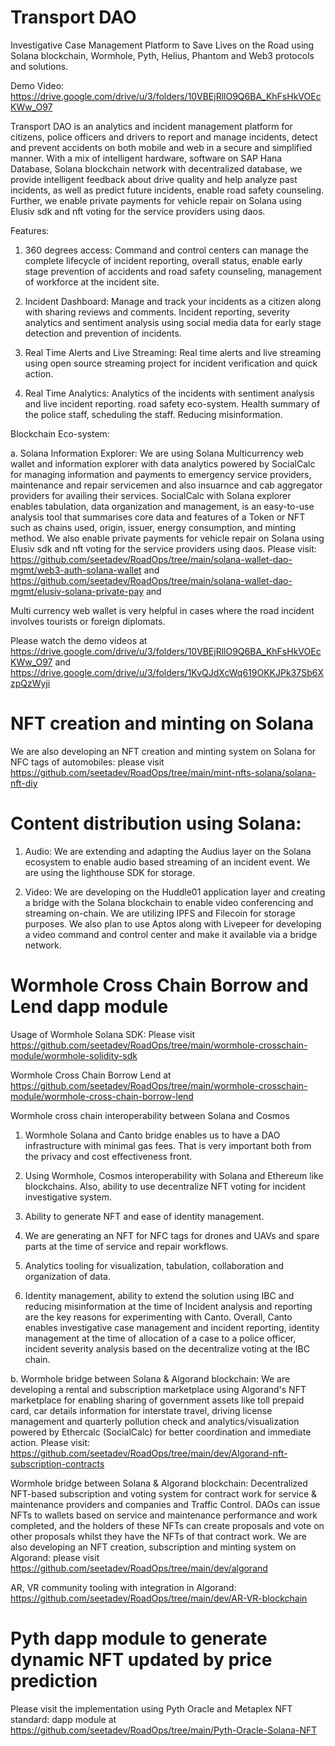 # Transport DAO

Investigative Case Management Platform to Save Lives on the Road using Solana blockchain, Wormhole, Pyth, Helius, Phantom and Web3 protocols and solutions.

Demo Video: https://drive.google.com/drive/u/3/folders/10VBEjRllO9Q6BA_KhFsHkVOEcKWw_O97

Transport DAO is an analytics and incident management platform for citizens, police officers and drivers to report and manage incidents, detect and prevent accidents on both mobile and web in a secure and simplified manner. With a mix of intelligent hardware, software on SAP Hana Database, Solana blockchain network with decentralized database, we provide intelligent feedback about drive quality and help analyze past incidents, as well as predict future incidents, enable road safety counseling.  Further, we enable private payments for vehicle repair on Solana using Elusiv sdk and nft voting for the service providers using daos.

Features:

1. 360 degrees access: Command and control centers can manage the complete lifecycle of incident reporting, overall status, enable early stage prevention of accidents and road safety counseling, management of workforce at the incident site.

2. Incident Dashboard: Manage and track your incidents  as a citizen along with sharing reviews and comments. Incident reporting, severity analytics and sentiment analysis using social media data for early stage detection and prevention of incidents. 

3. Real Time Alerts and Live Streaming: Real time alerts and live streaming using open source streaming project for incident verification and quick action.

4. Real Time Analytics: Analytics of the incidents with sentiment analysis and live incident reporting.  road safety eco-system. Health summary of the police staff, scheduling the staff. Reducing misinformation.


Blockchain Eco-system:

a. Solana Information Explorer: We are using Solana Multicurrency web wallet and information explorer with data analytics powered by SocialCalc for managing information and payments to emergency service providers, maintenance and repair servicemen and also insuarnce and cab aggregator providers for availing their services. SocialCalc with Solana explorer enables tabulation, data organization and management, is an easy-to-use analysis tool that summarises core data and features of a Token or NFT such as chains used, origin, issuer, energy consumption, and minting method.  We also enable private payments for vehicle repair on Solana using Elusiv sdk and nft voting for the service providers using daos. Please visit: https://github.com/seetadev/RoadOps/tree/main/solana-wallet-dao-mgmt/web3-auth-solana-wallet and   https://github.com/seetadev/RoadOps/tree/main/solana-wallet-dao-mgmt/elusiv-solana-private-pay and 

Multi currency web wallet is very helpful in cases where the road incident involves tourists or foreign diplomats.

Please watch the demo videos at https://drive.google.com/drive/u/3/folders/10VBEjRllO9Q6BA_KhFsHkVOEcKWw_O97 and https://drive.google.com/drive/u/3/folders/1KvQJdXcWq619OKKJPk37Sb6XzpQzWyji


# NFT creation and minting on Solana

We are also developing an NFT creation and minting system on Solana for NFC tags of automobiles: please visit https://github.com/seetadev/RoadOps/tree/main/mint-nfts-solana/solana-nft-diy


# Content distribution using Solana:

1. Audio: We are extending and adapting the Audius layer on the Solana ecosystem to enable audio based streaming of an incident event. We are using the lighthouse SDK for storage.

2. Video: We are developing on the Huddle01 application layer and creating a bridge with the Solana blockchain to enable video conferencing and streaming on-chain. We are utilizing IPFS and Filecoin for storage purposes. We also plan to use Aptos along with Livepeer for developing a video command and control center and make it available via a bridge network.


# Wormhole Cross Chain Borrow and Lend dapp module

Usage of Wormhole Solana SDK: Please visit https://github.com/seetadev/RoadOps/tree/main/wormhole-crosschain-module/wormhole-solidity-sdk

Wormhole Cross Chain Borrow Lend at https://github.com/seetadev/RoadOps/tree/main/wormhole-crosschain-module/wormhole-cross-chain-borrow-lend

Wormhole cross chain interoperability between Solana and Cosmos

1. Wormhole Solana and Canto bridge enables us to have a DAO infrastructure with minimal gas fees. That is very important both from the privacy and cost effectiveness front.

2. Using Wormhole, Cosmos interoperability with Solana and Ethereum like blockchains. Also, ability to use decentralize NFT voting for incident investigative system.

3. Ability to generate NFT and ease of identity management.

4. We are generating an NFT for NFC tags for drones and UAVs and spare parts at the time of service and repair workflows.

5. Analytics tooling for visualization, tabulation, collaboration and organization of data.

5. Identity management, ability to extend the solution using IBC and reducing misinformation at the time of Incident analysis and reporting are the key reasons for experimenting with Canto.
Overall, Canto enables investigative case management and incident reporting, identity management at the time of allocation of a case to a police officer, incident severity analysis based on the decentralize voting at the IBC chain.

b. Wormhole bridge between Solana & Algorand blockchain:  We are developing a rental and subscription marketplace using Algorand's NFT marketplace for enabling sharing of government assets like toll prepaid card, car details information for interstate travel, driving license management and quarterly pollution check and analytics/visualization powered by Ethercalc (SocialCalc) for better coordination and immediate action. Please visit: https://github.com/seetadev/RoadOps/tree/main/dev/Algorand-nft-subscription-contracts

Wormhole bridge between Solana & Algorand blockchain: Decentralized NFT-based subscription and voting system for contract work for service & maintenance providers and companies and Traffic Control. DAOs can issue NFTs to wallets based on service and maintenance performance and work completed, and the holders of these NFTs can create proposals and vote on other proposals whilst they have the NFTs of that contract work. We are also developing an NFT creation, subscription and minting system on Algorand: please visit https://github.com/seetadev/RoadOps/tree/main/dev/algorand

AR, VR community tooling with integration in Algorand: https://github.com/seetadev/RoadOps/tree/main/dev/AR-VR-blockchain


# Pyth dapp module to generate dynamic NFT updated by price prediction

Please visit the implementation using Pyth Oracle and Metaplex NFT standard: dapp module at https://github.com/seetadev/RoadOps/tree/main/Pyth-Oracle-Solana-NFT





